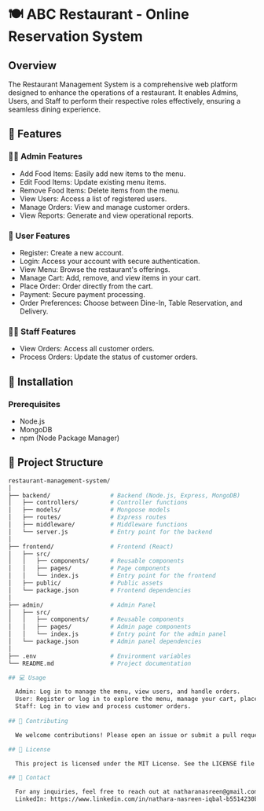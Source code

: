 # 🍽️ ABC Restaurant - Online Reservation System

## Overview
The Restaurant Management System is a comprehensive web platform designed to enhance the operations of a restaurant. It enables Admins, Users, and Staff to perform their respective roles effectively, ensuring a seamless dining experience.

## 🚀 Features

### 👨‍💼 Admin Features
- Add Food Items: Easily add new items to the menu.
- Edit Food Items: Update existing menu items.
- Remove Food Items: Delete items from the menu.
- View Users: Access a list of registered users.
- Manage Orders: View and manage customer orders.
- View Reports: Generate and view operational reports.

### 👥 User Features
- Register: Create a new account.
- Login: Access your account with secure authentication.
- View Menu: Browse the restaurant's offerings.
- Manage Cart: Add, remove, and view items in your cart.
- Place Order: Order directly from the cart.
- Payment: Secure payment processing.
- Order Preferences: Choose between Dine-In, Table Reservation, and Delivery.

### 👨‍🍳 Staff Features
- View Orders: Access all customer orders.
- Process Orders: Update the status of customer orders.

## 🔧 Installation

### Prerequisites
- Node.js
- MongoDB
- npm (Node Package Manager)

## 📁 Project Structure

```bash
restaurant-management-system/
│
├── backend/                 # Backend (Node.js, Express, MongoDB)
│   ├── controllers/         # Controller functions
│   ├── models/              # Mongoose models
│   ├── routes/              # Express routes
│   ├── middleware/          # Middleware functions
│   └── server.js            # Entry point for the backend
│
├── frontend/                # Frontend (React)
│   ├── src/
│   │   ├── components/      # Reusable components
│   │   ├── pages/           # Page components
│   │   └── index.js         # Entry point for the frontend
│   ├── public/              # Public assets
│   └── package.json         # Frontend dependencies
│
├── admin/                   # Admin Panel
│   ├── src/
│   │   ├── components/      # Reusable components
│   │   ├── pages/           # Admin page components
│   │   └── index.js         # Entry point for the admin panel
│   └── package.json         # Admin panel dependencies
│
├── .env                     # Environment variables
└── README.md                # Project documentation 

## 💻 Usage

  Admin: Log in to manage the menu, view users, and handle orders.
  User: Register or log in to explore the menu, manage your cart, place orders, and pay securely.
  Staff: Log in to view and process customer orders.
  
## 🤝 Contributing

  We welcome contributions! Please open an issue or submit a pull request for any changes or improvements.

## 📜 License

  This project is licensed under the MIT License. See the LICENSE file for more details.

## 📧 Contact

  For any inquiries, feel free to reach out at natharanasreen@gmail.com.
  LinkedIn: https://www.linkedin.com/in/nathara-nasreen-iqbal-b5514230b/

